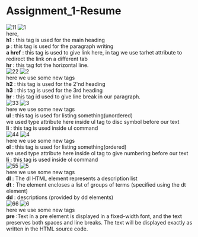 # Assignment_1-Resume
![11](https://github.com/Mayankkatheriya/Assignment_1-Resume/assets/128832286/bfea427f-e880-4a7f-b3b5-0efdf199ca69)
![1](https://github.com/Mayankkatheriya/Assignment_1-Resume/assets/128832286/185f2e85-7190-4a30-b47d-ecfc4ff9527d)
<br/>
here,
<br/>
<b>h1</b> : this tag is used for the main heading
<br/>
<b>p</b> : this tag is used for the paragraph writing
<br/>
<b>a href</b> : this tag is used to give link here, in <a> tag we use tarhet attribute to redirect the link on a different tab
<br/>
<b>hr</b> : this tag fot the horizontal line.
<br/>
![22](https://github.com/Mayankkatheriya/Assignment_1-Resume/assets/128832286/7e862060-bf6a-4e84-bdd4-4b04c0605c43)
![2](https://github.com/Mayankkatheriya/Assignment_1-Resume/assets/128832286/6faf8b63-b7ae-4be2-bd42-e70af807585a)
<br/>
here we use some new tags
<br/>
<b>h2</b> : this tag is used for the 2'nd  heading
<br/>
<b>h3</b> : this tag is used for the 3rd  heading
<br/>
<b>br</b> : this tag id used to give line break in our paragraph.
<br/>
![33](https://github.com/Mayankkatheriya/Assignment_1-Resume/assets/128832286/b98e1984-a80c-4438-88d9-523581129223)
![3](https://github.com/Mayankkatheriya/Assignment_1-Resume/assets/128832286/aad0727c-4a59-4840-b478-283ef86d3ed2)
<br/>
here we use some new tags
<br/>
<b>ul</b> : this tag is used for listing something(unordered)
<br/>
we used type attribute here inside ul tag to disc symbol before our text
<br/>
<b>li</b> : this tag is used inside ul command
<br/>
![44](https://github.com/Mayankkatheriya/Assignment_1-Resume/assets/128832286/3ba8c791-e32f-4b33-adab-afce33be529a)
![4](https://github.com/Mayankkatheriya/Assignment_1-Resume/assets/128832286/1130b298-d0cb-4cca-a227-057af408badc)
<br/>
here we use some new tags
<br/>
<b>ol</b> : this tag is used for listing something(ordered)
<br/>
we used type attribute here inside ol tag to give numbering before our text
<br/>
<b>li</b> : this tag is used inside ol command
<br/>
![55](https://github.com/Mayankkatheriya/Assignment_1-Resume/assets/128832286/79c68576-4e76-4145-bce7-18a09097e3c8)
![5](https://github.com/Mayankkatheriya/Assignment_1-Resume/assets/128832286/2fbf6ed8-2358-4233-950f-98aff68382c5)
<br/>
here we use some new tags
<br/>
<b>dl</b> : The dl HTML element represents a description list
<br/>
<b>dt</b> : The element encloses a list of groups of terms (specified using the dt element)
<br/>
<b>dd</b> : descriptions (provided by dd elements)
<br/>
![66](https://github.com/Mayankkatheriya/Assignment_1-Resume/assets/128832286/7f0988a9-cf24-40bd-96cf-ac2ac5c4e007)
![6](https://github.com/Mayankkatheriya/Assignment_1-Resume/assets/128832286/db88bb73-23ba-43a0-b0fa-615be46301f6)
<br/>
here we use some new tags
<br/>
<b>pre</b> :Text in a pre element is displayed in a fixed-width font, and the text preserves both spaces and line breaks. The text will be displayed exactly as written in the HTML source code.
<br/>

